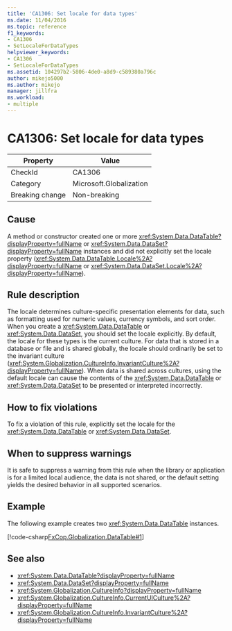 ```yaml
---
title: 'CA1306: Set locale for data types'
ms.date: 11/04/2016
ms.topic: reference
f1_keywords:
- CA1306
- SetLocaleForDataTypes
helpviewer_keywords:
- CA1306
- SetLocaleForDataTypes
ms.assetid: 104297b2-5806-4de0-a8d9-c589380a796c
author: mikejo5000
ms.author: mikejo
manager: jillfra
ms.workload:
- multiple
---
```

# CA1306: Set locale for data types

|Property|Value|
|-|-|
|CheckId|CA1306|
|Category|Microsoft.Globalization|
|Breaking change|Non-breaking|

## Cause
A method or constructor created one or more <xref:System.Data.DataTable?displayProperty=fullName> or <xref:System.Data.DataSet?displayProperty=fullName> instances and did not explicitly set the locale property (<xref:System.Data.DataTable.Locale%2A?displayProperty=fullName> or <xref:System.Data.DataSet.Locale%2A?displayProperty=fullName>).

## Rule description
The locale determines culture-specific presentation elements for data, such as formatting used for numeric values, currency symbols, and sort order. When you create a <xref:System.Data.DataTable> or <xref:System.Data.DataSet>, you should set the locale explicitly. By default, the locale for these types is the current culture. For data that is stored in a database or file and is shared globally, the locale should ordinarily be set to the invariant culture (<xref:System.Globalization.CultureInfo.InvariantCulture%2A?displayProperty=fullName>). When data is shared across cultures, using the default locale can cause the contents of the <xref:System.Data.DataTable> or <xref:System.Data.DataSet> to be presented or interpreted incorrectly.

## How to fix violations
To fix a violation of this rule, explicitly set the locale for the <xref:System.Data.DataTable> or <xref:System.Data.DataSet>.

## When to suppress warnings
It is safe to suppress a warning from this rule when the library or application is for a limited local audience, the data is not shared, or the default setting yields the desired behavior in all supported scenarios.

## Example
The following example creates two <xref:System.Data.DataTable> instances.

[!code-csharp[FxCop.Globalization.DataTable#1](../code-quality/codesnippet/CSharp/ca1306-set-locale-for-data-types_1.cs)]

## See also

- <xref:System.Data.DataTable?displayProperty=fullName>
- <xref:System.Data.DataSet?displayProperty=fullName>
- <xref:System.Globalization.CultureInfo?displayProperty=fullName>
- <xref:System.Globalization.CultureInfo.CurrentUICulture%2A?displayProperty=fullName>
- <xref:System.Globalization.CultureInfo.InvariantCulture%2A?displayProperty=fullName>

